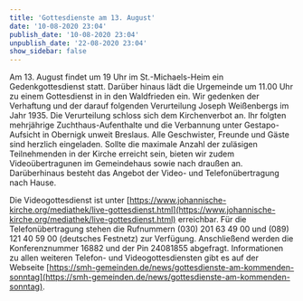 ```yaml
---
title: 'Gottesdienste am 13. August'
date: '10-08-2020 23:04'
publish_date: '10-08-2020 23:04'
unpublish_date: '22-08-2020 23:04'
show_sidebar: false
---
```


Am 13. August findet um 19 Uhr im St.-Michaels-Heim ein Gedenkgottesdienst statt. Darüber hinaus lädt die Urgemeinde um 11.00 Uhr zu einem Gottesdienst in in den Waldfrieden ein. Wir gedenken der Verhaftung und der darauf folgenden Verurteilung Joseph Weißenbergs im Jahr 1935. Die Verurteilung schloss sich dem Kirchenverbot an. Ihr folgten mehrjährige Zuchthaus-Aufenthalte und die Verbannung unter Gestapo-Aufsicht in Obernigk unweit Breslaus. Alle Geschwister, Freunde und Gäste sind herzlich eingeladen. Sollte die maximale Anzahl der zuläsigen Teilnehmenden in der Kirche erreicht sein, bieten wir zudem Videoübertragunen im Gemeindehaus sowie nach draußen an. Darüberhinaus besteht das Angebot der Video- und Telefonübertragung nach Hause.

Die Videogottesdienst ist unter [https://www.johannische-kirche.org/mediathek/live-gottesdienst.html](https://www.johannische-kirche.org/mediathek/live-gottesdienst.html) erreichbar. Für die Telefonübertragung stehen die Rufnummern (030) 201 63 49 00 und (089) 121 40 59 00 (deutsches Festnetz) zur Verfügung. Anschließend werden die Konferenznummer 16882 und der Pin 24081855 abgefragt. Informationen zu allen weiteren Telefon- und Videogottesdiensten gibt es auf der Webseite [https://smh-gemeinden.de/news/gottesdienste-am-kommenden-sonntag](https://smh-gemeinden.de/news/gottesdienste-am-kommenden-sonntag).